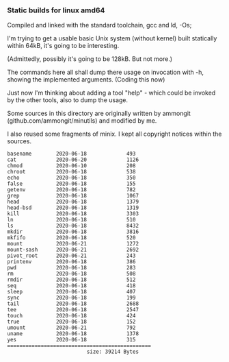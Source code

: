 ### Static builds for linux amd64

Compiled and linked with the standard toolchain, gcc and ld,  -Os;

I'm trying to get a usable basic Unix system (without kernel) built statically within 64kB,
it's going to be interesting.

(Admittedly, possibly it's going to be 128kB. But not more.)

The commands here all shall dump there usage on invocation with -h, showing the implemented arguments.
(Coding this now)

Just now I'm thinking about adding a tool "help" - which could be invoked by the other tools,
also to dump the usage. 

Some sources in this directory are originally written by ammongit (github.com/ammongit/minutils) 
and modified by me.

I also reused some fragments of minix.
I kept all copyright notices within the sources.


```
basename        2020-06-18             493
cat             2020-06-20             1126
chmod           2020-06-10             208
chroot          2020-06-18             538
echo            2020-06-18             350
false           2020-06-18             155
getenv          2020-06-18             782
grep            2020-06-18             1067
head            2020-06-18             1379
head-bsd        2020-06-18             1319
kill            2020-06-18             3303
ln              2020-06-18             510
ls              2020-06-18             8432
mkdir           2020-06-18             3816
mkfifo          2020-06-18             520
mount           2020-06-21             1272
mount-sash      2020-06-21             2692
pivot_root      2020-06-21             243
printenv        2020-06-18             386
pwd             2020-06-18             283
rm              2020-06-18             508
rmdir           2020-06-18             512
seq             2020-06-18             418
sleep           2020-06-18             407
sync            2020-06-18             199
tail            2020-06-18             2688
tee             2020-06-18             2547
touch           2020-06-18             424
true            2020-06-18             152
umount          2020-06-21             792
uname           2020-06-18             1378
yes             2020-06-18             315
===============================================
                          size: 39214 Bytes
```
